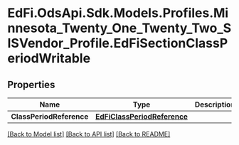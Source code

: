 # EdFi.OdsApi.Sdk.Models.Profiles.Minnesota_Twenty_One_Twenty_Two_SISVendor_Profile.EdFiSectionClassPeriodWritable
## Properties

Name | Type | Description | Notes
------------ | ------------- | ------------- | -------------
**ClassPeriodReference** | [**EdFiClassPeriodReference**](EdFiClassPeriodReference.md) |  | 

[[Back to Model list]](../README.md#documentation-for-models) [[Back to API list]](../README.md#documentation-for-api-endpoints) [[Back to README]](../README.md)

